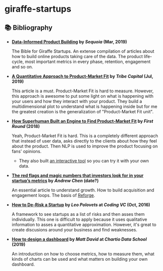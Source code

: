 # giraffe-startups


## 📚 Bibliography
- **[Data-Informed Product Building](https://medium.com/sequoia-capital/sequoia-data-science-8a76098035a4) by *Sequoia* (Mar, 2019)**

  The Bible for Giraffe Startups. An extense compilation of articles about how to build online products taking care of the data. The product life-cycle, most important metrics in every phase, retention, engagement and so on.
- **[A Quantitative Approach to Product-Market Fit](https://tribecap.co/a-quantitative-approach-to-product-market-fit/) by *Tribe Capital* (Jul, 2019)**

  This article is a must. Product-Market Fit is hard to measure. However, this approach is awesome to put some light on what is happening with your users and how they interact with your product. They build a multidimensional plot to understand what is happening inside but for me the greatest creation is the generalization of "Product-Market Fit unit".
- **[How Superhuman Built an Engine to Find Product-Market Fit](https://review.firstround.com/how-superhuman-built-an-engine-to-find-product-market-fit) by *First Round* (2018)**

  Yeah, Product-Market Fit is hard. This is a completely different approach that instead of user data, asks directly to the clients about how they feel about the product. Then NLP is used to improve the product focusing on fans' opinions.
  
  - They also built [an interactive tool](https://coda.io/@rahulvohra/superhuman-product-market-fit-engine) so you can try it with your own data.
- **[The red flags and magic numbers that investors look for in your startup’s metrics](https://andrewchen.com/investor-metrics-deck/) by *Andrew Chen* (date?)**

  An essential article to understand growth. How to build acquisition and engagement loops. The basis of [Reforge](https://www.reforge.com/).
- **[How to De-Risk a Startup](https://www.codingvc.com/how-to-de-risk-a-startup/) by *Leo Polovets* at *Coding VC* (Oct, 2016)**

  A framework to see startups as a list of risks and then asses them individually. This one is difficult to apply because it uses qualitative information to asses a quantitative approximation. However, it's great to create discusions around your business and find weaknesses.
  
- **[How to design a dashboard](https://dataschool.com/how-to-design-a-dashboard/) by *Matt David* at *Chartio Data School* (2019)**

  An introduction on how to choose metrics, how to measure them, what kinds of charts can be used and what matters on building your own dashboard.
